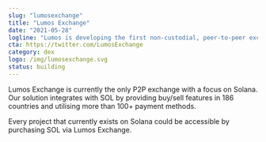 ```yaml
---
slug: "lumosexchange"
title: "Lumos Exchange"
date: "2021-05-28"
logline: "Lumos is developing the first non-custodial, peer-to-peer exchange for Solana."
cta: https://twitter.com/LumosExchange
category: dex
logo: /img/lumosexchange.svg
status: building
---
```


Lumos Exchange is currently the only P2P exchange with a focus on Solana. Our solution integrates with SOL by providing buy/sell features in 186 countries and utilising more than 100+ payment methods.

Every project that currently exists on Solana could be accessible by purchasing SOL via Lumos Exchange.
